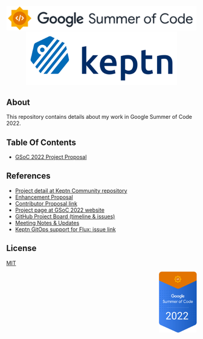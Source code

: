 <div align="center">
<img src="assets/gsoc-2022-1.svg" height="auto" width="600" />
<br />
<img src="assets/gsoc-2022-2.svg" height= "auto" width="400" />
<br />
</div>

## About

This repository contains details about my work in Google Summer of Code 2022.

## Table Of Contents

- [GSoC 2022 Project Proposal](GSoC_2022_Project_Proposal)

## References

- [Project detail at Keptn Community repository](https://github.com/keptn/community/tree/main/mentorship/gsoc/2022/projects/gitops-deployment-tools-integration)
- [Enhancement Proposal](https://github.com/keptn/enhancement-proposals/pull/67)
- [Contributor Proposal link](https://summerofcode.withgoogle.com/media/user/65ca49188539/proposal/YpTCUfY7GMjmzk7w.pdf)
- [Project page at GSoC 2022 website](https://summerofcode.withgoogle.com/programs/2022/projects/yHHRfVz2)
- [GitHub Project Board (timeline & issues)](https://github.com/keptn-sandbox/keptn-flux-integration/projects/1)
- [Meeting Notes & Updates](https://docs.google.com/document/d/1AWTQdsJPJpZUgmY3qJ-QHewHvEukt7aHQTOJtnYsxVQ/edit?usp=sharing)
- [Keptn GitOps support for Flux: issue link](https://github.com/keptn/integrations/issues/28)

## License

[MIT](https://github.com/mehabhalodiya/GSoC-22/blob/main/LICENSE)

<div align="right">
<img src="assets/gsoc-2022-3.svg" height="auto" width="100" />
</div>
